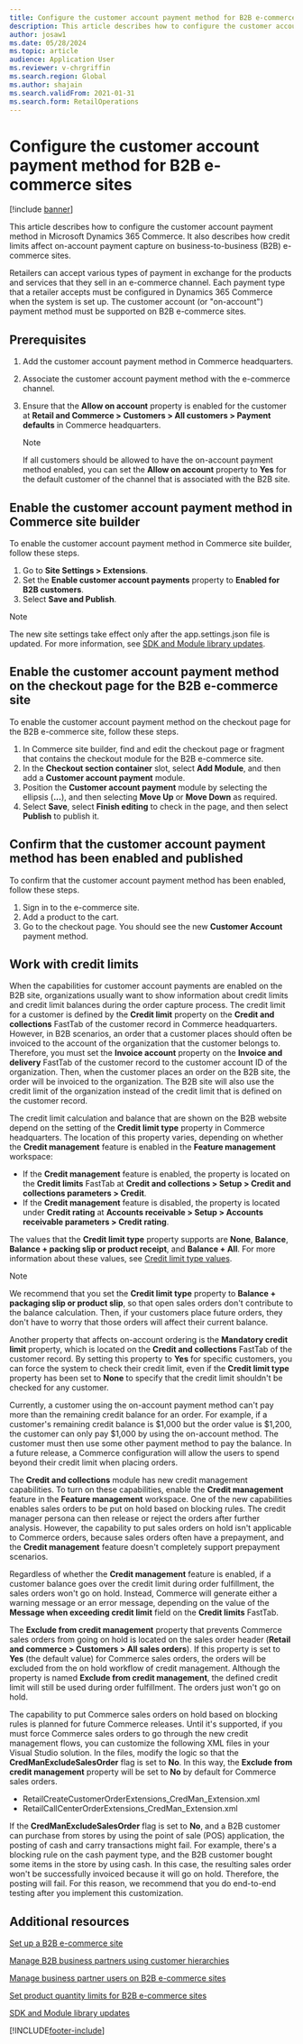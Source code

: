 ```yaml
---
title: Configure the customer account payment method for B2B e-commerce sites
description: This article describes how to configure the customer account payment method in Microsoft Dynamics 365 Commerce. It also describes how credit limits affect on-account payment capture on business-to-business (B2B) e-commerce sites.
author: josaw1
ms.date: 05/28/2024
ms.topic: article
audience: Application User
ms.reviewer: v-chrgriffin
ms.search.region: Global
ms.author: shajain
ms.search.validFrom: 2021-01-31
ms.search.form: RetailOperations
---
```


# Configure the customer account payment method for B2B e-commerce sites

[!include [banner](../../includes/banner.md)]

This article describes how to configure the customer account payment method in Microsoft Dynamics 365 Commerce. It also describes how credit limits affect on-account payment capture on business-to-business (B2B) e-commerce sites.

Retailers can accept various types of payment in exchange for the products and services that they sell in an e-commerce channel. Each payment type that a retailer accepts must be configured in Dynamics 365 Commerce when the system is set up. The customer account (or "on-account") payment method must be supported on B2B e-commerce sites. 

## Prerequisites

1. Add the customer account payment method in Commerce headquarters.
2. Associate the customer account payment method with the e-commerce channel.
3. Ensure that the **Allow on account** property is enabled for the customer at **Retail and Commerce \> Customers \> All customers \> Payment defaults** in Commerce headquarters.

    > [!NOTE]
    > If all customers should be allowed to have the on-account payment method enabled, you can set the **Allow on account** property to **Yes** for the default customer of the channel that is associated with the B2B site. 

## Enable the customer account payment method in Commerce site builder 

To enable the customer account payment method in Commerce site builder, follow these steps.

1. Go to **Site Settings \> Extensions**.
1. Set the **Enable customer account payments** property to **Enabled for B2B customers**. 
1. Select **Save and Publish**.

> [!NOTE]
> The new site settings take effect only after the app.settings.json file is updated. For more information, see [SDK and Module library updates](../e-commerce-extensibility/sdk-updates.md).

## Enable the customer account payment method on the checkout page for the B2B e-commerce site

To enable the customer account payment method on the checkout page for the B2B e-commerce site, follow these steps.

1. In Commerce site builder, find and edit the checkout page or fragment that contains the checkout module for the B2B e-commerce site.
1. In the **Checkout section container** slot, select **Add Module**, and then add a **Customer account payment** module.
1. Position the **Customer account payment** module by selecting the ellipsis (**...**), and then selecting **Move Up** or **Move Down** as required.
1. Select **Save**, select **Finish editing** to check in the page, and then select **Publish** to publish it.

## Confirm that the customer account payment method has been enabled and published

To confirm that the customer account payment method has been enabled, follow these steps.

1. Sign in to the e-commerce site.
1. Add a product to the cart.
1. Go to the checkout page. You should see the new **Customer Account** payment method.

## Work with credit limits

When the capabilities for customer account payments are enabled on the B2B site, organizations usually want to show information about credit limits and credit limit balances during the order capture process. The credit limit for a customer is defined by the **Credit limit** property on the **Credit and collections** FastTab of the customer record in Commerce headquarters. However, in B2B scenarios, an order that a customer places should often be invoiced to the account of the organization that the customer belongs to. Therefore, you must set the **Invoice account** property on the **Invoice and delivery** FastTab of the customer record to the customer account ID of the organization. Then, when the customer places an order on the B2B site, the order will be invoiced to the organization. The B2B site will also use the credit limit of the organization instead of the credit limit that is defined on the customer record.

The credit limit calculation and balance that are shown on the B2B website depend on the setting of the **Credit limit type** property in Commerce headquarters. The location of this property varies, depending on whether the **Credit management** feature is enabled in the **Feature management** workspace:

- If the **Credit management** feature is enabled, the property is located on the **Credit limits** FastTab at **Credit and collections \> Setup \> Credit and collections parameters \> Credit**. 
- If the **Credit management** feature is disabled, the property is located under **Credit rating** at **Accounts receivable \> Setup \> Accounts receivable parameters \> Credit rating**.

The values that the **Credit limit type** property supports are **None**, **Balance**, **Balance + packing slip or product receipt**, and **Balance + All**. For more information about these values, see [Credit limit type values](/dynamics365/supply-chain/sales-marketing/credit-limits-customers).

> [!NOTE]
> We recommend that you set the **Credit limit type** property to **Balance + packaging slip or product slip**, so that open sales orders don't contribute to the balance calculation. Then, if your customers place future orders, they don't have to worry that those orders will affect their current balance.

Another property that affects on-account ordering is the **Mandatory credit limit** property, which is located on the **Credit and collections** FastTab of the customer record. By setting this property to **Yes** for specific customers, you can force the system to check their credit limit, even if the **Credit limit type** property has been set to **None** to specify that the credit limit shouldn't be checked for any customer.

Currently, a customer using the on-account payment method can't pay more than the remaining credit balance for an order. For example, if a customer's remaining credit balance is $1,000 but the order value is $1,200, the customer can only pay $1,000 by using the on-account method. The customer must then use some other payment method to pay the balance. In a future release, a Commerce configuration will allow the users to spend beyond their credit limit when placing orders.

The **Credit and collections** module has new credit management capabilities. To turn on these capabilities, enable the **Credit management** feature in the **Feature management** workspace. One of the new capabilities enables sales orders to be put on hold based on blocking rules. The credit manager persona can then release or reject the orders after further analysis. However, the capability to put sales orders on hold isn't applicable to Commerce orders, because sales orders often have a prepayment, and the **Credit management** feature doesn't completely support prepayment scenarios. 

Regardless of whether the **Credit management** feature is enabled, if a customer balance goes over the credit limit during order fulfillment, the sales orders won't go on hold. Instead, Commerce will generate either a warning message or an error message, depending on the value of the **Message when exceeding credit limit** field on the **Credit limits** FastTab.

The **Exclude from credit management** property that prevents Commerce sales orders from going on hold is located on the sales order header (**Retail and commerce \> Customers \> All sales orders**). If this property is set to **Yes** (the default value) for Commerce sales orders, the orders will be excluded from the on hold workflow of credit management. Although the property is named **Exclude from credit management**, the defined credit limit will still be used during order fulfillment. The orders just won't go on hold.

The capability to put Commerce sales orders on hold based on blocking rules is planned for future Commerce releases. Until it's supported, if you must force Commerce sales orders to go through the new credit management flows, you can customize the following XML files in your Visual Studio solution. In the files, modify the logic so that the **CredManExcludeSalesOrder** flag is set to **No**. In this way, the **Exclude from credit management** property will be set to **No** by default for Commerce sales orders.

- RetailCreateCustomerOrderExtensions_CredMan_Extension.xml
- RetailCallCenterOrderExtensions_CredMan_Extension.xml

If the **CredManExcludeSalesOrder** flag is set to **No**, and a B2B customer can purchase from stores by using the point of sale (POS) application, the posting of cash and carry transactions might fail. For example, there's a blocking rule on the cash payment type, and the B2B customer bought some items in the store by using cash. In this case, the resulting sales order won't be successfully invoiced because it will go on hold. Therefore, the posting will fail. For this reason, we recommend that you do end-to-end testing after you implement this customization.

## Additional resources

[Set up a B2B e-commerce site](set-up-b2b-site.md)

[Manage B2B business partners using customer hierarchies](partners-customer-hierarchies.md)

[Manage business partner users on B2B e-commerce sites](manage-b2b-users.md)

[Set product quantity limits for B2B e-commerce sites](quantity-limits.md)

[SDK and Module library updates](../e-commerce-extensibility/sdk-updates.md)


[!INCLUDE[footer-include](../../includes/footer-banner.md)]
